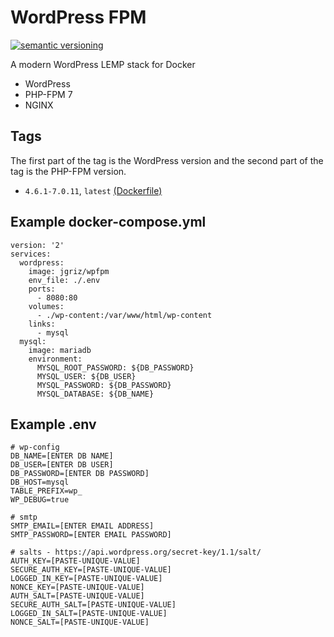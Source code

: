 # WordPress FPM

[![semantic versioning](https://img.shields.io/github/release/joshcummingsdesign/wordpress-fpm.svg)](https://github.com/joshcummingsdesign/wordpress-fpm)

A modern WordPress LEMP stack for Docker

* WordPress
* PHP-FPM 7
* NGINX

## Tags

The first part of the tag is the WordPress version and the second part of the tag is the PHP-FPM version.

* `4.6.1-7.0.11`, `latest` [(Dockerfile)](https://github.com/joshcummingsdesign/wordpress-fpm/blob/4.6.1-7.0.11/Dockerfile)

## Example docker-compose.yml

```shell
version: '2'
services:
  wordpress:
    image: jgriz/wpfpm
    env_file: ./.env
    ports:
      - 8080:80
    volumes:
      - ./wp-content:/var/www/html/wp-content
    links:
      - mysql
  mysql:
    image: mariadb
    environment:
      MYSQL_ROOT_PASSWORD: ${DB_PASSWORD}
      MYSQL_USER: ${DB_USER}
      MYSQL_PASSWORD: ${DB_PASSWORD}
      MYSQL_DATABASE: ${DB_NAME}
```

## Example .env

```shell
# wp-config
DB_NAME=[ENTER DB NAME]
DB_USER=[ENTER DB USER]
DB_PASSWORD=[ENTER DB PASSWORD]
DB_HOST=mysql
TABLE_PREFIX=wp_
WP_DEBUG=true

# smtp
SMTP_EMAIL=[ENTER EMAIL ADDRESS]
SMTP_PASSWORD=[ENTER EMAIL PASSWORD]

# salts - https://api.wordpress.org/secret-key/1.1/salt/
AUTH_KEY=[PASTE-UNIQUE-VALUE]
SECURE_AUTH_KEY=[PASTE-UNIQUE-VALUE]
LOGGED_IN_KEY=[PASTE-UNIQUE-VALUE]
NONCE_KEY=[PASTE-UNIQUE-VALUE]
AUTH_SALT=[PASTE-UNIQUE-VALUE]
SECURE_AUTH_SALT=[PASTE-UNIQUE-VALUE]
LOGGED_IN_SALT=[PASTE-UNIQUE-VALUE]
NONCE_SALT=[PASTE-UNIQUE-VALUE]
```
